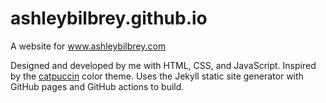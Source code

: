 # ashleybilbrey.github.io
A website for www.ashleybilbrey.com

Designed and developed by me with HTML, CSS, and JavaScript. Inspired by the
[catpuccin](https://catppuccin.com/) color theme. Uses the Jekyll static site
generator with GitHub pages and GitHub actions to build.
